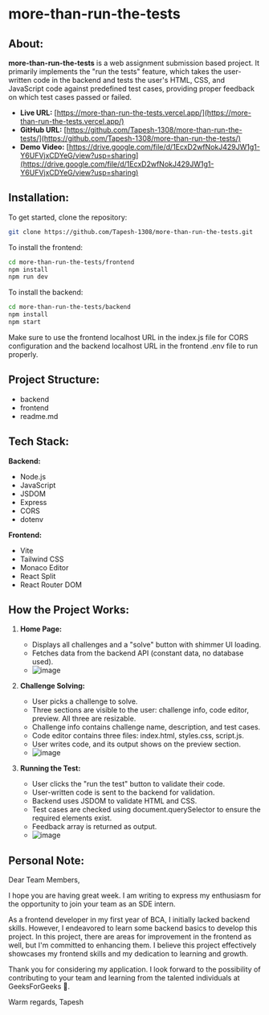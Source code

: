 # more-than-run-the-tests

## About:

**more-than-run-the-tests** is a web assignment submission based project. It primarily implements the "run the tests" feature, which takes the user-written code in the backend and tests the user's HTML, CSS, and JavaScript code against predefined test cases, providing proper feedback on which test cases passed or failed.

- **Live URL:** [https://more-than-run-the-tests.vercel.app/](https://more-than-run-the-tests.vercel.app/)
- **GitHub URL:** [https://github.com/Tapesh-1308/more-than-run-the-tests/](https://github.com/Tapesh-1308/more-than-run-the-tests/)
- **Demo Video:** [https://drive.google.com/file/d/1EcxD2wfNokJ429JW1g1-Y6UFVjxCDYeG/view?usp=sharing](https://drive.google.com/file/d/1EcxD2wfNokJ429JW1g1-Y6UFVjxCDYeG/view?usp=sharing)
## Installation:

To get started, clone the repository:

```bash
git clone https://github.com/Tapesh-1308/more-than-run-the-tests.git
```

To install the frontend:

```bash
cd more-than-run-the-tests/frontend
npm install
npm run dev
```

To install the backend:

```bash
cd more-than-run-the-tests/backend
npm install
npm start
```

Make sure to use the frontend localhost URL in the index.js file for CORS configuration and the backend localhost URL in the frontend .env file to run properly.

## Project Structure:

- backend
- frontend
- readme.md

## Tech Stack:

**Backend:**
- Node.js
- JavaScript
- JSDOM
- Express
- CORS
- dotenv

**Frontend:**
- Vite
- Tailwind CSS
- Monaco Editor
- React Split
- React Router DOM

## How the Project Works:

1. **Home Page:**
   - Displays all challenges and a "solve" button with shimmer UI loading.
   - Fetches data from the backend API (constant data, no database used).
   - ![image](https://github.com/Tapesh-1308/more-than-run-the-tests/assets/71540051/604cdf56-36a7-4b82-9665-22f86c65c804)


2. **Challenge Solving:**
   - User picks a challenge to solve.
   - Three sections are visible to the user: challenge info, code editor, preview. All three are resizable.
   - Challenge info contains challenge name, description, and test cases.
   - Code editor contains three files: index.html, styles.css, script.js.
   - User writes code, and its output shows on the preview section.
   - ![image](https://github.com/Tapesh-1308/more-than-run-the-tests/assets/71540051/8b8a48b3-aad9-4364-9d0a-f698c31b98f6)



3. **Running the Test:**
   - User clicks the "run the test" button to validate their code.
   - User-written code is sent to the backend for validation.
   - Backend uses JSDOM to validate HTML and CSS.
   - Test cases are checked using document.querySelector to ensure the required elements exist.
   - Feedback array is returned as output.
   - ![image](https://github.com/Tapesh-1308/more-than-run-the-tests/assets/71540051/b916ad33-6274-426c-8a89-6c1323ad8e22)


## Personal Note:

Dear Team Members,

I hope you are having great week. I am writing to express my enthusiasm for the opportunity to join your team as an SDE intern.

As a frontend developer in my first year of BCA, I initially lacked backend skills. However, I endeavored to learn some backend basics to develop this project. In this project, there are areas for improvement in the frontend as well, but I'm committed to enhancing them. I believe this project effectively showcases my frontend skills and my dedication to learning and growth.

Thank you for considering my application. I look forward to the possibility of contributing to your team and learning from the talented individuals at GeeksForGeeks 💚.

Warm regards,
Tapesh
